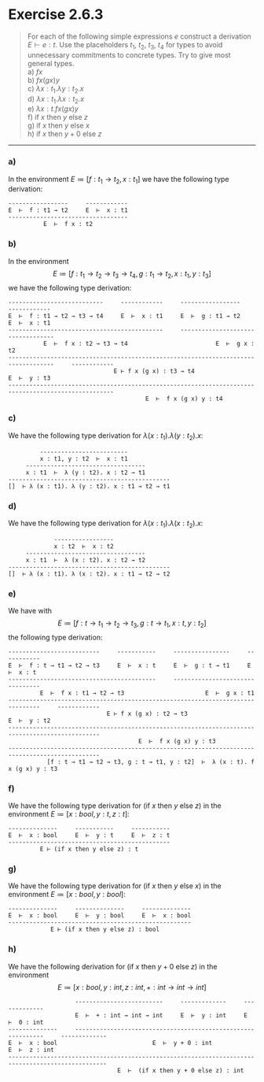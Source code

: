 # Exercise 2.6.3

> For each of the following simple expressions $e$ construct a derivation $E \vdash e : t$.
> Use the placeholders $t_1$, $t_2$, $t_3$, $t_4$ for types to avoid unnecessary commitments to concrete types.
> Try to give most general types.  
> a) $f x$  
> b) $f x (g x) y$  
> c) $\lambda x : t_1. \lambda y : t_2. x$  
> d) $\lambda x : t_1. \lambda x : t_2. x$  
> e) $\lambda x : t. f x (g x) y$  
> f) $\text{if } x \text{ then } y \text{ else } z$  
> g) $\text{if } x \text{ then } y \text{ else } x$  
> h) $\text{if } x \text{ then } y + 0 \text{ else } z$  

---

### a)

In the environment $E \coloneqq [f : t_1 \to t_2, x : t_1]$ we have the following type derivation:
```text
-----------------     ------------
E  ⊢  f : t1 → t2     E  ⊢  x : t1
----------------------------------
          E  ⊢  f x : t2
```

### b)

In the environment
$$
  E \coloneqq [f : t_1 \to t_2 \to t_3 \to t_4, g : t_1 \to t_2, x : t_1, y : t_3]
$$
we have the following type derivation:
```text
---------------------------     ------------     -----------------     ------------
E  ⊢  f : t1 → t2 → t3 → t4     E  ⊢  x : t1     E  ⊢  g : t1 → t2     E  ⊢  x : t1
--------------------------------------------     ----------------------------------
          E  ⊢  f x : t2 → t3 → t4                         E  ⊢  g x : t2
-----------------------------------------------------------------------------------     ------------
                              E ⊢ f x (g x) : t3 → t4                                   E  ⊢  y : t3
----------------------------------------------------------------------------------------------------
                                       E  ⊢  f x (g x) y : t4
```

### c)

We have the following type derivation for $\lambda (x : t_1). \lambda (y : t_2). x$:
```text
         -------------------------
         x : t1, y : t2  ⊢  x : t1
     ----------------------------------
     x : t1  ⊢  λ (y : t2). x : t2 → t1
----------------------------------------------
[]  ⊢ λ (x : t1). λ (y : t2). x : t1 → t2 → t1
```

### d)

We have the following type derivation for $\lambda (x : t_1). \lambda (x : t_2). x$:
```text
             -----------------
             x : t2  ⊢  x : t2
     ----------------------------------
     x : t1  ⊢  λ (x : t2). x : t2 → t2
----------------------------------------------
[]  ⊢ λ (x : t1). λ (x : t2). x : t1 → t2 → t2
```

### e)

We have with
$$
  E \coloneqq [f : t \to t_1 \to t_2 \to t_3, g : t \to t_1, x : t, y : t_2]
$$
the following type derivation:
```text
--------------------------     -----------     ----------------     -----------
E  ⊢  f : t → t1 → t2 → t3     E  ⊢  x : t     E  ⊢  g : t → t1     E  ⊢  x : t
------------------------------------------     --------------------------------
         E  ⊢  f x : t1 → t2 → t3                       E  ⊢  g x : t1
-------------------------------------------------------------------------------     ------------
                            E ⊢ f x (g x) : t2 → t3                                 E  ⊢  y : t2
------------------------------------------------------------------------------------------------
                                     E  ⊢  f x (g x) y : t3
------------------------------------------------------------------------------------------------
           [f : t → t1 → t2 → t3, g : t → t1, y : t2]  ⊢  λ (x : t). f x (g x) y : t3
```

### f)

We have the following type derivation for $(\text{if } x \text{ then } y \text{ else } z)$ in the environment $E \coloneqq [x : \mathit{bool}, y : t, z : t]$:
```text
--------------     -----------     -----------
E  ⊢  x : bool     E  ⊢  y : t     E  ⊢  z : t
----------------------------------------------
         E ⊢ (if x then y else z) : t
```

### g)

We have the following type derivation for $(\text{if } x \text{ then } y \text{ else } x)$ in the environment $E \coloneqq [x : \mathit{bool}, y : \mathit{bool}]$:
```text
--------------     --------------     --------------
E  ⊢  x : bool     E  ⊢  y : bool     E  ⊢  x : bool
----------------------------------------------------
            E ⊢ (if x then y else z) : bool
```

### h)

We have the following derivation for $(\text{if } x \text{ then } y + 0 \text{ else } z)$ in the environment
$$
  E \coloneqq [x : \mathit{bool}, y : \mathit{int}, z : \mathit{int}, {+} : \mathit{int}  \to \mathit{int} \to \mathit{int}]
$$
```text
                   -------------------------     -------------     -------------
                   E  ⊢  + : int → int → int     E  ⊢  y : int     E  ⊢  0 : int
--------------     -------------------------------------------------------------     -------------
E  ⊢  x : bool                           E  ⊢  y + 0 : int                           E  ⊢  z : int
--------------------------------------------------------------------------------------------------
                               E  ⊢  (if x then y + 0 else z) : int
```
